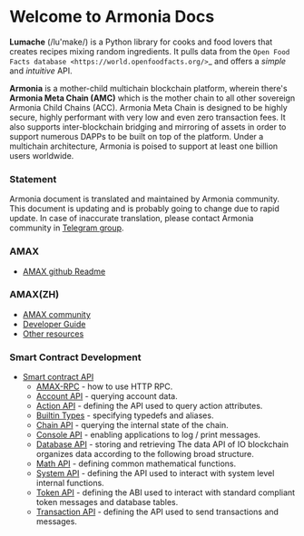 # Welcome to Armonia Docs

**Lumache** (/lu'make/) is a Python library for cooks and food lovers
that creates recipes mixing random ingredients.
It pulls data from the `Open Food Facts database <https://world.openfoodfacts.org/>`_
and offers a *simple* and *intuitive* API.


**Armonia** is a mother-child multichain blockchain platform, wherein there's **Armonia Meta Chain (AMC)** which is the mother chain to all other sovereign Armonia Child Chains (ACC). Armonia Meta Chain is designed to be highly secure, highly performant with very low and even zero transaction fees. It also supports inter-blockchain bridging and mirroring of assets in order to support numerous DAPPs to be built on top of the platform. Under a multichain architecture, Armonia is poised to support at least one billion users worldwide.

### Statement

Armonia document is translated and maintained by Armonia community. This document is updating and is probably going to change due to rapid update. In case of inaccurate translation, please contact Armonia community in [Telegram group](https://t.me/+nz6QOzhlrhVlMDc1https://t.me/Armonia_AMC).

### AMAX
* [AMAX github Readme](https://github.com/armoniax/amc-dev-docs)

### AMAX(ZH)

* [AMAX community](https://amaxscan.io)
* [Developer Guide](https://github.com/armoniax/amc-dev-docs)
* [Other resources](https://github.com/armoniax)

### Smart Contract Development

* [Smart contract API](SmartContract.md)
    * [AMAX-RPC](API/AMAX-RPC.md) - how to use HTTP RPC.
    * [Account API](API/Account-API.md) - querying account data.
    * [Action API](API/Account-API.md) - defining the API used to query action attributes.
    * [Builtin Types](API/Types.md) - specifying typedefs and aliases.
    * [Chain API](API/Chain-API.md) - querying the internal state of the chain.
    * [Console API](API/Console-API.md) - enabling applications to log / print messages.
    * [Database API](API/Database-API.md) - storing and retrieving The data API of IO blockchain organizes data according to the following broad structure.
    * [Math API](API/Math-API.md) - defining common mathematical functions.
    * [System API](API/System-API.md) - defining the API used to interact with system level internal functions.
    * [Token API](API/Token-API.md) - defining the ABI used to interact with standard compliant token messages and database tables.
    * [Transaction API](API/Transaction-API.md) - defining the API used to send transactions and messages.
   
